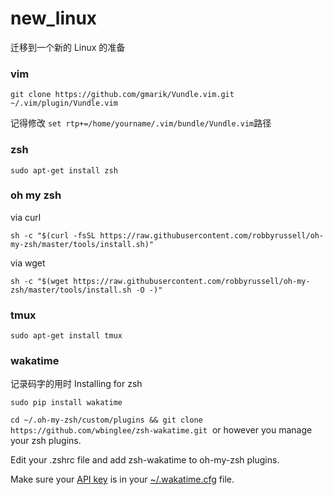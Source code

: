# new_linux
迁移到一个新的 Linux 的准备

### vim
```
git clone https://github.com/gmarik/Vundle.vim.git ~/.vim/plugin/Vundle.vim
```
记得修改 ```set rtp+=/home/yourname/.vim/bundle/Vundle.vim```路径

### zsh
```
sudo apt-get install zsh
```

### oh my zsh
via curl
```
sh -c "$(curl -fsSL https://raw.githubusercontent.com/robbyrussell/oh-my-zsh/master/tools/install.sh)"
```
via wget
```
sh -c "$(wget https://raw.githubusercontent.com/robbyrussell/oh-my-zsh/master/tools/install.sh -O -)"
```

### tmux
```
sudo apt-get install tmux
```

### wakatime
记录码字的用时
Installing for zsh[](https://wakatime.com/terminal#install-zsh)
```
sudo pip install wakatime
```
```cd ~/.oh-my-zsh/custom/plugins && git clone https://github.com/wbinglee/zsh-wakatime.git```
 or however you manage your zsh plugins.

Edit your .zshrc file and add zsh-wakatime to oh-my-zsh plugins.

Make sure your [API key](https://wakatime.com/settings/api-key) is in your [~/.wakatime.cfg](https://github.com/wakatime/wakatime#configuring) file.

